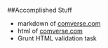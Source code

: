 ##Accomplished Stuff
* markdown of [comverse.com](http://www.comverse.com) 
* html of [comverse.com](http://www.comverse.com) 
* Grunt HTML validation task
